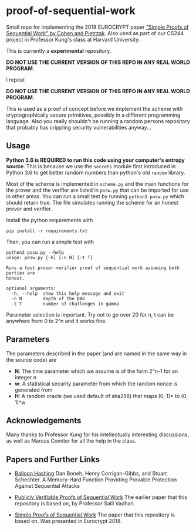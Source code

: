 # proof-of-sequential-work
Small repo for implementing the 2018 EUROCRYPT paper ["Simple Proofs of Sequential Work" by Cohen and Pietrzak](https://eprint.iacr.org/2018/183.pdf). Also used as part of our CS244 project in Professor Kung's class at Harvard University.

This is currently a __experimental__ repository. 

__DO NOT USE THE CURRENT VERSION OF THIS REPO IN ANY REAL WORLD PROGRAM__.

I repeat

__DO NOT USE THE CURRENT VERSION OF THIS REPO IN ANY REAL WORLD PROGRAM__.

This is used as a proof of concept before we implement the scheme with 
cryptographically secure primitives, possibly in a different programming language. 
Also you really shouldn't be running a random persons repository that
probably has crippling security vulnerabilities anyway...

## Usage

__Python 3.6 is REQUIRED to run this code using your computer's entropy source__. 
This is because we use the `secrets` module first introduced in Python 3.6 to 
get better random numbers than python's old `random` library.  


Most of the scheme is implemented in ```scheme.py``` and the main functions for 
the prover and the verifier are listed in ```posw.py``` that can be imported
for use in other areas. You can run a small test by running 
```python3 posw.py``` 
which should return true. The file simulates running the scheme for an honest 
prover and verifier. 

Install the python requirements with 
```
pip install -r requirements.txt
```
Then, you can run a simple test with 
```
python3 posw.py --help
usage: posw.py [-h] [-n N] [-t T]

Runs a test prover-verifier proof of sequential work assuming both parties are
honest.

optional arguments:
  -h, --help  show this help message and exit
  -n N        depth of the DAG
  -t T        number of challenges in gamma
```
Parameter selection is important. Try not to go over 20 for n, t can be anywhere from 0 to 2^n and it works fine.
## Parameters 

The parameters described in the paper (and are named in the same way in the source code) are
* __N__: The time parameter which we assume is of the form
    2^n-1 for an integer n
* __w__: A statistical security parameter from which the random nonce is generated from
* __H__: A random oracle (we used default of sha256) that maps (0, 1)* to (0, 1)^w


## Acknowledgements
Many thanks to Professor Kung for his intellectually interesting discussions, as well as Marcus Comiter for all the help in the class. 


## Papers and Further Links

* [Balloon Hashing](https://eprint.iacr.org/2016/027.pdf) Dan Boneh, Henry Corrigan-Gibbs, and Stuart Schechter. A Memory-Hard Function Providing Provable Protection Against Sequential Attacks

* [Publicly Verifiable Proofs of Sequential Work](https://eprint.iacr.org/2011/553.pdf) The earlier paper that this repository is based on, by Professor Salil Vadhan.

* [Simple Proofs of Sequential Work](https://eprint.iacr.org/2018/183.pdf) The paper that this repository is based on. Was presented in Eurocrypt 2018.

